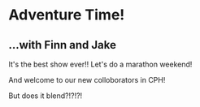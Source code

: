 # Adventure Time!


## ...with Finn and Jake 

It's the best show ever!!   Let's do a marathon weekend!

And welcome to our new colloborators in CPH!

But does it blend?!?!?!
